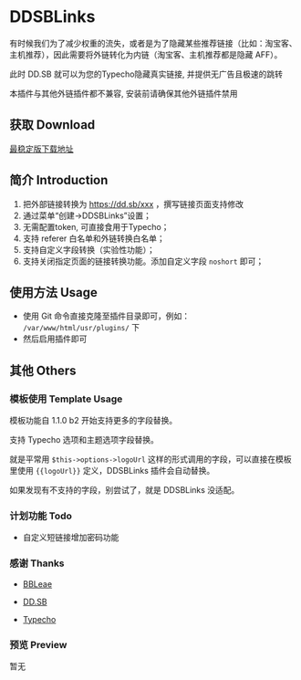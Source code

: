 # DDSBLinks

有时候我们为了减少权重的流失，或者是为了隐藏某些推荐链接（比如：淘宝客、主机推荐），因此需要将外链转化为内链（淘宝客、主机推荐都是隐藏 AFF）。

此时 DD.SB 就可以为您的Typecho隐藏真实链接, 并提供无广告且极速的跳转

本插件与其他外链插件都不兼容, 安装前请确保其他外链插件禁用

## 获取 Download

[最稳定版下载地址](https://github.com/Nyarime/DDSBLinks/releases/latest)

## 简介 Introduction

1. 把外部链接转换为 https://dd.sb/xxx ，撰写链接页面支持修改
2. 通过菜单“创建->DDSBLinks”设置；
3. 无需配置token, 可直接食用于Typecho；
4. 支持 referer 白名单和外链转换白名单；
5. 支持自定义字段转换（实验性功能）；
6. 支持关闭指定页面的链接转换功能。添加自定义字段 `noshort` 即可；

## 使用方法 Usage

- 使用 Git 命令直接克隆至插件目录即可，例如： `/var/www/html/usr/plugins/` 下
- 然后启用插件即可

## 其他 Others

### 模板使用 Template Usage

模板功能自 1.1.0 b2 开始支持更多的字段替换。

支持 Typecho 选项和主题选项字段替换。

就是平常用 `$this->options->logoUrl` 这样的形式调用的字段，可以直接在模板里使用 `{{logoUrl}}` 定义，DDSBLinks 插件会自动替换。

如果发现有不支持的字段，别尝试了，就是 DDSBLinks 没适配。

### 计划功能 Todo

- 自定义短链接增加密码功能

### 感谢 Thanks

- [BBLeae](https://baka.studio "BakaStudio")

- [DD.SB](https://dd.sb "DD.SB")

- [Typecho](https://typecho.org "左岸")

### 预览 Preview

暂无
